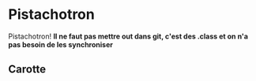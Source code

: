 # Pistachotron
Pistachotron!
**Il ne faut pas mettre out dans git, c'est des .class et on n'a pas besoin de les synchroniser**

## Carotte
